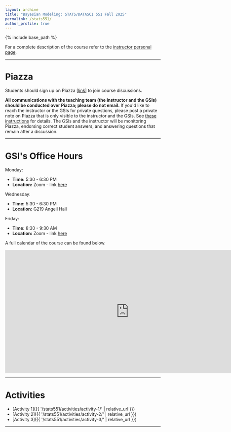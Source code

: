 ```yaml
---
layout: archive
title: "Bayesian Modeling: STATS/DATASCI 551 Fall 2025"
permalink: /stats551/
author_profile: true
---
```


{% include base_path %}

For a complete description of the course refer to the [instructor personal page](https://yixinwang.github.io/courses/bayesian-master/fall25/bayesian25f.html).

---

# Piazza
Students should sign up on Piazza [[link]](https://piazza.com/umich/fall2025/stats551001fa2025) to join course discussions.

**All communications with the teaching team (the instructor and the GSIs) should be conducted over Piazza; please do not email.** If you'd like to reach the instructor or the GSIs for private questions, please post a private note on Piazza that is only visible to the instructor and the GSIs. See [these instructions](https://support.piazza.com/support/solutions/articles/48000616669-post-a-private-note) for details. The GSIs and the instructor will be monitoring Piazza, endorsing correct student answers, and answering questions that remain after a discussion.

---

# <a id="calendar"></a> GSI's Office Hours

Monday: 
- **Time:** 5:30 - 6:30 PM 
- **Location:** Zoom - link [here](https://umich.zoom.us/j/91207661731?jst=2)

Wednesday:
- **Time:** 5:30 - 6:30 PM 
- **Location:** G219 Angell Hall

Friday:
- **Time:** 8:30 - 9:30 AM
- **Location:** Zoom - link [here](https://umich.zoom.us/j/91207661731?jst=2)

A full calendar of the course can be found below.

<iframe src="https://calendar.google.com/calendar/embed?height=600&wkst=1&bgcolor=%23ffffff&ctz=America%2FNew_York&showTitle=1&showNav=1&showTabs=1&mode=AGENDA&src=Y2M2MjI2aHRxODhhNzNpZnE3dWtnam84MGtAZ3JvdXAuY2FsZW5kYXIuZ29vZ2xlLmNvbQ&color=%234285F4" style="border-width:0" width="800" height="400" frameborder="0" scrolling="no"></iframe>

---


# Activities
- [Activity 1]({{ '/stats551/activities/activity-1/' | relative_url }})
- [Activity 2]({{ '/stats551/activities/activity-2/' | relative_url }})
- [Activity 3]({{ '/stats551/activities/activity-3/' | relative_url }})

---
